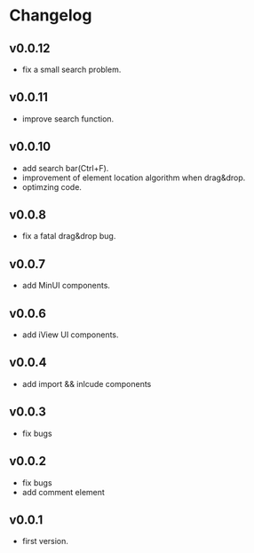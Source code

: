 # Changelog

## v0.0.12
* fix a small search problem.

## v0.0.11
* improve search function.

## v0.0.10
* add search bar(Ctrl+F).
* improvement of element location algorithm when drag&drop.
* optimzing code.

## v0.0.8
* fix a fatal drag&drop bug.

## v0.0.7
* add MinUI components.

## v0.0.6
* add iView UI components.

## v0.0.4
* add import && inlcude components

## v0.0.3
* fix bugs

## v0.0.2
* fix bugs
* add comment element

## v0.0.1
* first version.
